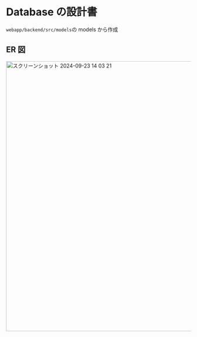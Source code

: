 # Database の設計書

`webapp/backend/src/models`の models から作成

## ER 図
<img width="736" alt="スクリーンショット 2024-09-23 14 03 21" src="https://github.com/user-attachments/assets/09de7be5-3fa9-4691-a858-e250e55a62f2">

